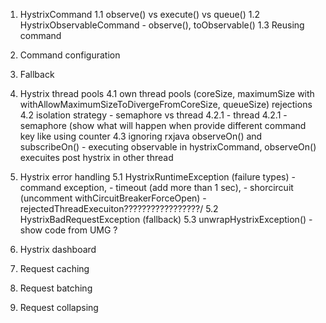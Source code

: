1. HystrixCommand
    1.1 observe() vs execute() vs queue()
    1.2 HystrixObservableCommand - observe(), toObservable()
    1.3 Reusing command

2. Command configuration

3. Fallback

4. Hystrix thread pools
    4.1 own thread pools (coreSize, maximumSize with withAllowMaximumSizeToDivergeFromCoreSize, queueSize) rejections
    4.2 isolation strategy - semaphore vs thread
        4.2.1 - thread
        4.2.1 - semaphore (show what will happen when provide different command key like using counter
    4.3 ignoring rxjava observeOn() and subscribeOn() - executing observable in hystrixCommand, observeOn() execuites post hystrix in other thread

5. Hystrix error handling
    5.1 HystrixRuntimeException (failure types)
        - command exception,
        - timeout (add more than 1 sec),
        - shorcircuit (uncomment withCircuitBreakerForceOpen)
        - rejectedThreadExecuiton?????????????????/
    5.2 HystrixBadRequestException (fallback)
    5.3 unwrapHystrixException() - show code from UMG ?
6. Hystrix dashboard
8. Request caching
6. Request batching
7. Request collapsing
